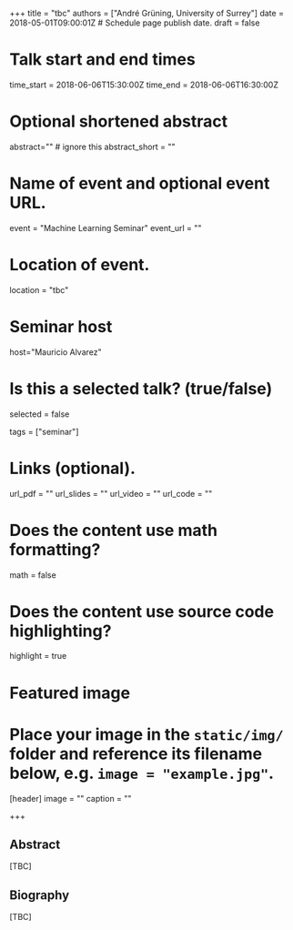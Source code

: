 +++
title = "tbc"
authors = ["André Grüning, University of Surrey"]
date = 2018-05-01T09:00:01Z  # Schedule page publish date.
draft = false

# Talk start and end times
time_start = 2018-06-06T15:30:00Z
time_end = 2018-06-06T16:30:00Z

# Optional shortened abstract
abstract="" # ignore this
abstract_short = ""

# Name of event and optional event URL.
event = "Machine Learning Seminar"
event_url = ""

# Location of event.
location = "tbc"

# Seminar host
host="Mauricio Alvarez"

# Is this a selected talk? (true/false)
selected = false

tags = ["seminar"]

# Links (optional).
url_pdf = ""
url_slides = ""
url_video = ""
url_code = ""

# Does the content use math formatting?
math = false

# Does the content use source code highlighting?
highlight = true

# Featured image
# Place your image in the `static/img/` folder and reference its filename below, e.g. `image = "example.jpg"`.
[header]
image = ""
caption = ""

+++

## Abstract

[TBC]

## Biography

[TBC]
